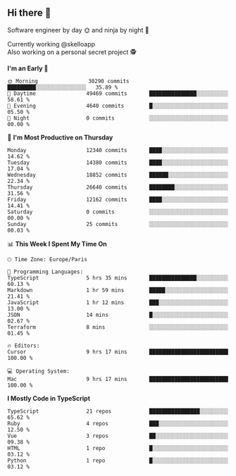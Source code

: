 ## Hi there 👋

Software engineer by day 🌞 and ninja by night 🌝

Currently working @skelloapp <br>
Also working on a personal secret project 🕵️

<!--START_SECTION:waka-->
**I'm an Early 🐤** 

```text
🌞 Morning                30290 commits       █████████░░░░░░░░░░░░░░░░   35.89 % 
🌆 Daytime                49469 commits       ███████████████░░░░░░░░░░   58.61 % 
🌃 Evening                4640 commits        █░░░░░░░░░░░░░░░░░░░░░░░░   05.50 % 
🌙 Night                  0 commits           ░░░░░░░░░░░░░░░░░░░░░░░░░   00.00 % 
```
📅 **I'm Most Productive on Thursday** 

```text
Monday                   12340 commits       ████░░░░░░░░░░░░░░░░░░░░░   14.62 % 
Tuesday                  14380 commits       ████░░░░░░░░░░░░░░░░░░░░░   17.04 % 
Wednesday                18852 commits       ██████░░░░░░░░░░░░░░░░░░░   22.34 % 
Thursday                 26640 commits       ████████░░░░░░░░░░░░░░░░░   31.56 % 
Friday                   12162 commits       ████░░░░░░░░░░░░░░░░░░░░░   14.41 % 
Saturday                 0 commits           ░░░░░░░░░░░░░░░░░░░░░░░░░   00.00 % 
Sunday                   25 commits          ░░░░░░░░░░░░░░░░░░░░░░░░░   00.03 % 
```


📊 **This Week I Spent My Time On** 

```text
🕑︎ Time Zone: Europe/Paris

💬 Programming Languages: 
TypeScript               5 hrs 35 mins       ███████████████░░░░░░░░░░   60.13 % 
Markdown                 1 hr 59 mins        █████░░░░░░░░░░░░░░░░░░░░   21.41 % 
JavaScript               1 hr 12 mins        ███░░░░░░░░░░░░░░░░░░░░░░   13.00 % 
JSON                     14 mins             █░░░░░░░░░░░░░░░░░░░░░░░░   02.67 % 
Terraform                8 mins              ░░░░░░░░░░░░░░░░░░░░░░░░░   01.45 % 

🔥 Editors: 
Cursor                   9 hrs 17 mins       █████████████████████████   100.00 % 

💻 Operating System: 
Mac                      9 hrs 17 mins       █████████████████████████   100.00 % 
```

**I Mostly Code in TypeScript** 

```text
TypeScript               21 repos            ████████████████░░░░░░░░░   65.62 % 
Ruby                     4 repos             ███░░░░░░░░░░░░░░░░░░░░░░   12.50 % 
Vue                      3 repos             ██░░░░░░░░░░░░░░░░░░░░░░░   09.38 % 
HTML                     1 repo              █░░░░░░░░░░░░░░░░░░░░░░░░   03.12 % 
Python                   1 repo              █░░░░░░░░░░░░░░░░░░░░░░░░   03.12 % 
```




<!--END_SECTION:waka-->

<!--
**antoinelncl/antoinelncl** is a ✨ _special_ ✨ repository because its `README.md` (this file) appears on your GitHub profile.

Here are some ideas to get you started:

- 🔭 I’m currently working on ...
- 🌱 I’m currently learning ...
- 👯 I’m looking to collaborate on ...
- 🤔 I’m looking for help with ...
- 💬 Ask me about ...
- 📫 How to reach me: ...
- 😄 Pronouns: ...
- ⚡ Fun fact: ...
-->
